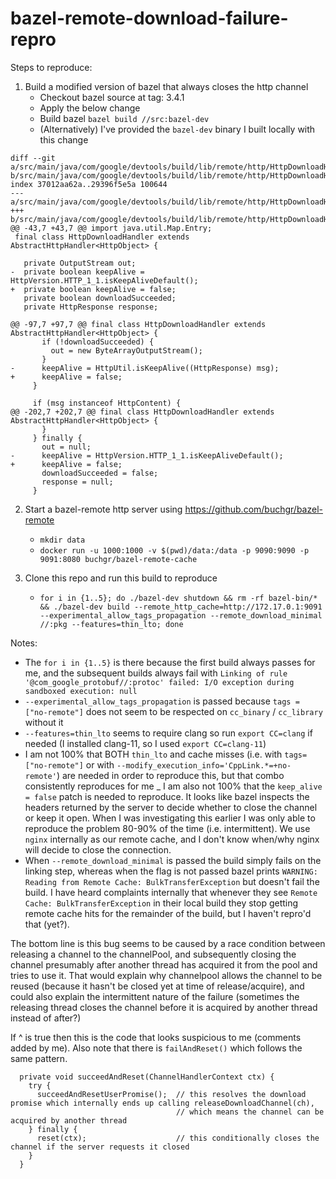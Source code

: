 # bazel-remote-download-failure-repro

Steps to reproduce:
1. Build a modified version of bazel that always closes the http channel
    - Checkout bazel source at tag: 3.4.1
    - Apply the below change
    - Build bazel `bazel build //src:bazel-dev`
    - (Alternatively) I've provided the `bazel-dev` binary I built locally with this change
```
diff --git a/src/main/java/com/google/devtools/build/lib/remote/http/HttpDownloadHandler.java b/src/main/java/com/google/devtools/build/lib/remote/http/HttpDownloadHandler.java
index 37012aa62a..29396f5e5a 100644
--- a/src/main/java/com/google/devtools/build/lib/remote/http/HttpDownloadHandler.java
+++ b/src/main/java/com/google/devtools/build/lib/remote/http/HttpDownloadHandler.java
@@ -43,7 +43,7 @@ import java.util.Map.Entry;
 final class HttpDownloadHandler extends AbstractHttpHandler<HttpObject> {
 
   private OutputStream out;
-  private boolean keepAlive = HttpVersion.HTTP_1_1.isKeepAliveDefault();
+  private boolean keepAlive = false;
   private boolean downloadSucceeded;
   private HttpResponse response;
 
@@ -97,7 +97,7 @@ final class HttpDownloadHandler extends AbstractHttpHandler<HttpObject> {
       if (!downloadSucceeded) {
         out = new ByteArrayOutputStream();
       }
-      keepAlive = HttpUtil.isKeepAlive((HttpResponse) msg);
+      keepAlive = false;
     }
 
     if (msg instanceof HttpContent) {
@@ -202,7 +202,7 @@ final class HttpDownloadHandler extends AbstractHttpHandler<HttpObject> {
       }
     } finally {
       out = null;
-      keepAlive = HttpVersion.HTTP_1_1.isKeepAliveDefault();
+      keepAlive = false;
       downloadSucceeded = false;
       response = null;
     }
```
2. Start a bazel-remote http server using https://github.com/buchgr/bazel-remote
    - `mkdir data`
    - `docker run -u 1000:1000 -v $(pwd)/data:/data -p 9090:9090 -p 9091:8080 buchgr/bazel-remote-cache`

3. Clone this repo and run this build to reproduce
    - `for i in {1..5}; do ./bazel-dev shutdown && rm -rf bazel-bin/* && ./bazel-dev build --remote_http_cache=http://172.17.0.1:9091 --experimental_allow_tags_propagation --remote_download_minimal //:pkg --features=thin_lto; done`
    
Notes:
  - The `for i in {1..5}` is there because the first build always passes for me, and the subsequent builds always fail with `Linking of rule '@com_google_protobuf//:protoc' failed: I/O exception during sandboxed execution: null`
  - `--experimental_allow_tags_propagation` is passed because `tags = ["no-remote"]` does not seem to be respected on `cc_binary` / `cc_library` without it
  - `--features=thin_lto` seems to require clang so run `export CC=clang` if needed (I installed clang-11, so I used `export CC=clang-11`)
  - I am not 100% that BOTH `thin_lto` and cache misses (i.e. with `tags=["no-remote"]` or with `--modify_execution_info='CppLink.*=+no-remote'`) are needed in order to reproduce this, but that combo consistently reproduces for me
  _ I am also not 100% that the `keep_alive = false` patch is needed to reproduce. It looks like bazel inspects the headers returned by the server to decide whether to close the channel or keep it open. When I was investigating this earlier I was only able to reproduce the problem 80-90% of the time (i.e. intermittent). We use `nginx` internally as our remote cache, and I don't know when/why nginx will decide to close the connection.
  - When `--remote_download_minimal` is passed the build simply fails on the linking step, whereas when the flag is not passed bazel prints `WARNING: Reading from Remote Cache: BulkTransferException` but doesn't fail the build. I have heard complaints internally that whenever they see `Remote Cache: BulkTransferException` in their local build they stop getting remote cache hits for the remainder of the build, but I haven't repro'd that (yet?).


The bottom line is this bug seems to be caused by a race condition between releasing a channel to the channelPool, and subsequently closing the channel presumably after another thread has acquired it from the pool and tries to use it. That would explain why channelpool allows the channel to be reused (because it hasn't be closed yet at time of release/acquire), and could also explain the intermittent nature of the failure (sometimes the releasing thread closes the channel before it is acquired by another thread instead of after?)

If ^ is true then this is the code that looks suspicious to me (comments added by me). Also note that there is `failAndReset()` which follows the same pattern.
```
  private void succeedAndReset(ChannelHandlerContext ctx) {
    try {
      succeedAndResetUserPromise();  // this resolves the download promise which internally ends up calling releaseDownloadChannel(ch),
                                     // which means the channel can be acquired by another thread
    } finally {
      reset(ctx);                    // this conditionally closes the channel if the server requests it closed
    }
  }
```
